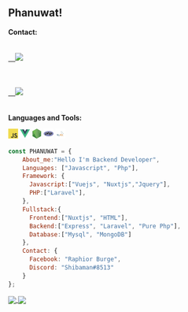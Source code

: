 <h2>Phanuwat!</h2>
<strong>Contact:</strong>
<br>
<code>
<a href="https://discord.gg/TKka27rjU5">
  <img height="20" src="https://raw.githubusercontent.com/peterthehan/peterthehan/master/assets/discord.svg" />
</a>
</code>
<code>
<a href="https://www.facebook.com/raptercode">
  <img height="20" src="https://raw.githubusercontent.com/peterthehan/peterthehan/master/assets/facebook.svg" />
</a>
</code>
<br>
<strong>Languages and Tools:</strong>

<code><img height="20" src="https://raw.githubusercontent.com/github/explore/80688e429a7d4ef2fca1e82350fe8e3517d3494d/topics/javascript/javascript.png"></code>
<code><img height="20" src="https://raw.githubusercontent.com/github/explore/80688e429a7d4ef2fca1e82350fe8e3517d3494d/topics/vue/vue.png"></code>
<code><img height="20" src="https://raw.githubusercontent.com/github/explore/80688e429a7d4ef2fca1e82350fe8e3517d3494d/topics/nodejs/nodejs.png"></code>
<code><img height="20" src="https://raw.githubusercontent.com/github/explore/80688e429a7d4ef2fca1e82350fe8e3517d3494d/topics/php/php.png"></code>
<code><img height="20" src="https://raw.githubusercontent.com/github/explore/80688e429a7d4ef2fca1e82350fe8e3517d3494d/topics/mysql/mysql.png"></code>
```javascript
const PHANUWAT = {
    About_me:"Hello I'm Backend Developer",
    Languages: ["Javascript", "Php"],
    Framework: {
      Javascript:["Vuejs", "Nuxtjs","Jquery"],
      PHP:["Laravel"],
    },
    Fullstack:{
      Frontend:["Nuxtjs", "HTML"],
      Backend:["Express", "Laravel", "Pure Php"],
      Database:["Mysql", "MongoDB"]
    },
    Contact: {
      Facebook: "Raphior Burge",
      Discord: "Shibaman#8513"
    }
};
```
<a href="https://github.com/PH3487">
  <img height="230" align="center" src="https://github-readme-stats.vercel.app/api?username=PH3487&bg_color=30,e96443,904e95&title_color=fff&text_color=fff" />
</a>
<a href="https://github.com/PH3487">
  <img height="230" align="center" src="https://github-readme-stats.vercel.app/api/top-langs/?username=PH3487&bg_color=30,e96443,904e95&title_color=fff&text_color=fff" />
</a>
